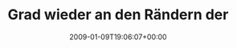 ---
retweeted: false
source: <a href="http://twitter.com" rel="nofollow">Twitter Web Client</a>
entities:
  hashtags:
  - text: heim
    indices:
    - '81'
    - '86'
  symbols: []
  user_mentions: []
  urls: []
display_text_range:
- '0'
- '93'
favorite_count: '0'
id_str: '1107408371'
truncated: false
retweet_count: '0'
id: '1107408371'
created_at: Fri Jan 09 19:06:07 +0000 2009
favorited: false
full_text: 'Grad wieder an den Rändern der DA herumgespielt und Seiten eingebüßt.
  Ich sollte #heim gehen.'
lang: de
tags:
- heim
- pesos:twitter
date: '2009-01-09T19:06:07+00:00'
src: https://twitter.com/bascht/status/1107408371
original_url: https://twitter.com/bascht/status/1107408371
type: twitter_tweet
text: 'Grad wieder an den Rändern der DA herumgespielt und Seiten eingebüßt. Ich sollte
  #heim gehen.'
title: 'Grad wieder an den Rändern der '

---